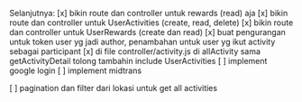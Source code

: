 Selanjutnya:
[x] bikin route dan controller untuk rewards (read) aja
[x] bikin route dan controller untuk UserActivities (create, read, delete)
[x] bikin route dan controller untuk UserRewards (create dan read)
[x] buat pengurangan untuk token user yg jadi author, penambahan untuk user yg ikut activity sebagai participant
[x] di file controller/activity.js di allActivity sama getActivityDetail tolong tambahin include UserActivities
[ ] implement google login
[ ] implement midtrans

[ ] pagination dan filter dari lokasi untuk get all activities